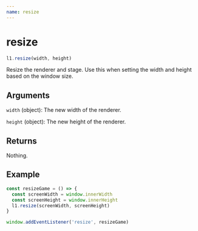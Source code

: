 ```yaml
---
name: resize
---
```


# resize

```js
l1.resize(width, height)
```

Resize the renderer and stage. Use this when setting the width and height based on the window size.

## Arguments

`width` (object): The new width of the renderer.

`height` (object): The new height of the renderer.

## Returns

Nothing.

## Example

```js
const resizeGame = () => {
  const screenWidth = window.innerWidth
  const screenHeight = window.innerHeight
  l1.resize(screenWidth, screenHeight)
}

window.addEventListener('resize', resizeGame)
```
